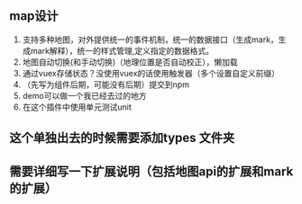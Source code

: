 ## map设计
1. 支持多种地图，对外提供统一的事件机制，统一的数据接口（生成mark，生成mark解释），统一的样式管理,定义指定的数据格式。
2. 地图自动切换(和手动切换)（地理位置是否自动校正），懒加载
3. 通过vuex存储状态？没使用vuex的话使用触发器（多个设置自定义前缀）
4. （先写为组件后期，可能没有后期）提交到npm
5. demo可以做一个我已经去过的地方
6. 在这个插件中使用单元测试unit
## 这个单独出去的时候需要添加types 文件夹
## 需要详细写一下扩展说明（包括地图api的扩展和mark的扩展）
